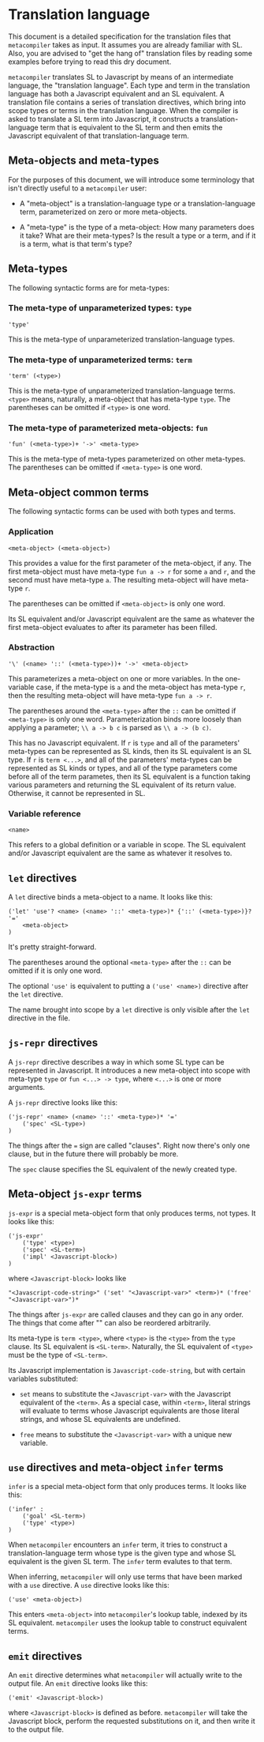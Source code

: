 # Translation language

This document is a detailed specification for the translation files that `metacompiler` takes as input. It assumes you are already familiar with SL. Also, you are advised to "get the hang of" translation files by reading some examples before trying to read this dry document.

`metacompiler` translates SL to Javascript by means of an intermediate language, the "translation language". Each type and term in the translation language has both a Javascript equivalent and an SL equivalent. A translation file contains a series of translation directives, which bring into scope types or terms in the translation language. When the compiler is asked to translate a SL term into Javascript, it constructs a translation-language term that is equivalent to the SL term and then emits the Javascript equivalent of that translation-language term.

## Meta-objects and meta-types

For the purposes of this document, we will introduce some terminology that isn't directly useful to a `metacompiler` user:

 *  A "meta-object" is a translation-language type or a translation-language term, parameterized on zero or more meta-objects.

 *  A "meta-type" is the type of a meta-object: How many parameters does it take? What are their meta-types? Is the result a type or a term, and if it is a term, what is that term's type?

## Meta-types

The following syntactic forms are for meta-types:

### The meta-type of unparameterized types: `type`

```
'type'
```

This is the meta-type of unparameterized translation-language types.

### The meta-type of unparameterized terms: `term`

```
'term' (<type>)
```

This is the meta-type of unparameterized translation-language terms. `<type>` means, naturally, a meta-object that has meta-type `type`. The parentheses can be omitted if `<type>` is one word.

### The meta-type of parameterized meta-objects: `fun`

```
'fun' (<meta-type>)+ '->' <meta-type>
```

This is the meta-type of meta-types parameterized on other meta-types. The parentheses can be omitted if `<meta-type>` is one word.

## Meta-object common terms

The following syntactic forms can be used with both types and terms.

### Application

```
<meta-object> (<meta-object>)
```

This provides a value for the first parameter of the meta-object, if any. The first meta-object must have meta-type `fun a -> r` for some `a` and `r`, and the second must have meta-type `a`. The resulting meta-object will have meta-type `r`.

The parentheses can be omitted if `<meta-object>` is only one word.

Its SL equivalent and/or Javascript equivalent are the same as whatever the first meta-object evaluates to after its parameter has been filled.

### Abstraction

```
'\' (<name> '::' (<meta-type>))+ '->' <meta-object>
```

This parameterizes a meta-object on one or more variables. In the one-variable case, if the meta-type is `a` and the meta-object has meta-type `r`, then the resulting meta-object will have meta-type `fun a -> r`.

The parentheses around the `<meta-type>` after the `::` can be omitted if `<meta-type>` is only one word. Parameterization binds more loosely than applying a parameter; `\\ a -> b c` is parsed as `\\ a -> (b c)`.

This has no Javascript equivalent. If `r` is `type` and all of the parameters' meta-types can be represented as SL kinds, then its SL equivalent is an SL type. If `r` is `term <...>`, and all of the parameters' meta-types can be represented as SL kinds or types, and all of the type parameters come before all of the term parametes, then its SL equivalent is a function taking various parameters and returning the SL equivalent of its return value. Otherwise, it cannot be represented in SL.

### Variable reference

```
<name>
```

This refers to a global definition or a variable in scope. The SL equivalent and/or Javascript equivalent are the same as whatever it resolves to.

## `let` directives

A `let` directive binds a meta-object to a name. It looks like this:

```
('let' 'use'? <name> (<name> '::' <meta-type>)* {'::' (<meta-type>)}? '='
	<meta-object>
)
```

It's pretty straight-forward.

The parentheses around the optional `<meta-type>` after the `::` can be omitted if it is only one word.

The optional `'use'` is equivalent to putting a `('use' <name>)` directive after the `let` directive.

The name brought into scope by a `let` directive is only visible after the `let` directive in the file.

## `js-repr` directives

A `js-repr` directive describes a way in which some SL type can be represented in Javascript. It introduces a new meta-object into scope with meta-type `type` or `fun <...> -> type`, where `<...>` is one or more arguments.

A `js-repr` directive looks like this:

```
('js-repr' <name> (<name> '::' <meta-type>)* '='
	('spec' <SL-type>)
)
```

The things after the `=` sign are called "clauses". Right now there's only one clause, but in the future there will probably be more.

The `spec` clause specifies the SL equivalent of the newly created type.

## Meta-object `js-expr` terms

`js-expr` is a special meta-object form that only produces terms, not types. It looks like this:

```
('js-expr'
	('type' <type>)
	('spec' <SL-term>)
	('impl' <Javascript-block>)
)
```

where `<Javascript-block>` looks like

```
"<Javascript-code-string>" ('set' "<Javascript-var>" <term>)* ('free' "<Javascript-var>")*
```

The things after `js-expr` are called clauses and they can go in any order. The things that come after "<Javascript-code-string>" can also be reordered arbitrarily.

Its meta-type is `term <type>`, where `<type>` is the `<type>` from the `type` clause. Its SL equivalent is `<SL-term>`. Naturally, the SL equivalent of `<type>` must be the type of `<SL-term>`.

Its Javascript implementation is `Javascript-code-string`, but with certain variables substituted:

  * `set` means to substitute the `<Javascript-var>` with the Javascript equivalent of the `<term>`. As a special case, within `<term>`, literal strings will evaluate to terms whose Javascript equivalents are those literal strings, and whose SL equivalents are undefined.

  * `free` means to substitute the `<Javascript-var>` with a unique new variable.

## `use` directives and meta-object `infer` terms

`infer` is a special meta-object form that only produces terms. It looks like this:

```
('infer' :
	('goal' <SL-term>)
	('type' <type>)
)
```

When `metacompiler` encounters an `infer` term, it tries to construct a translation-language term whose type is the given type and whose SL equivalent is the given SL term. The `infer` term evalutes to that term.

When inferring, `metacompiler` will only use terms that have been marked with a `use` directive. A `use` directive looks like this:

```
('use' <meta-object>)
```

This enters `<meta-object>` into `metacompiler`'s lookup table, indexed by its SL equivalent. `metacompiler` uses the lookup table to construct equivalent terms.

## `emit` directives

An `emit` directive determines what `metacompiler` will actually write to the output file. An `emit` directive looks like this:

```
('emit' <Javascript-block>)
```

where `<Javascript-block>` is defined as before. `metacompiler` will take the Javascript block, perform the requested substitutions on it, and then write it to the output file.

